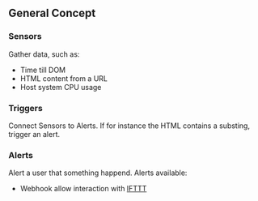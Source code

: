

## General Concept

### Sensors

Gather data, such as:
* Time till DOM
* HTML content from a URL
* Host system CPU usage

### Triggers

Connect Sensors to Alerts. If for instance the HTML contains 
a substing, trigger an alert.

### Alerts

Alert a user that something happend. Alerts available:
* Webhook allow interaction with [IFTTT](https://ifttt.com/maker_webhooks)
